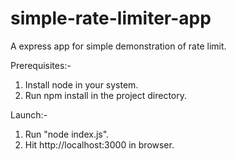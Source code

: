 # simple-rate-limiter-app
A express app for simple demonstration of rate limit.

Prerequisites:-

1) Install node in your system.
2) Run npm install in the project directory.

Launch:-
1) Run "node index.js".
2) Hit http://localhost:3000 in browser.
